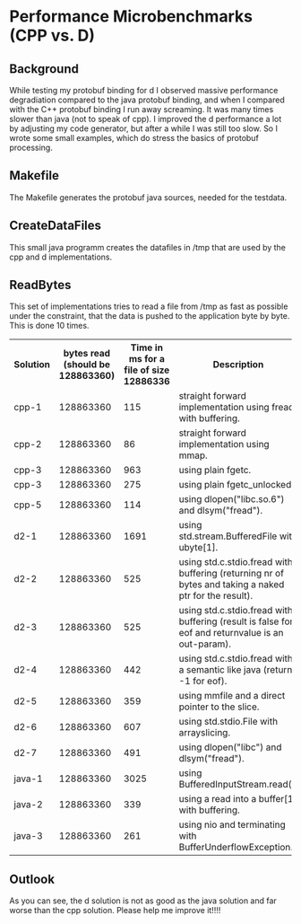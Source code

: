 Performance Microbenchmarks (CPP vs. D)
=======================================

Background
----------
While testing my protobuf binding for d I observed massive performance degradiation compared to the java protobuf binding, and
when I compared with the C++ protobuf binding I run away screaming. It was many times slower than java (not to speak of cpp).
I improved the d performance a lot by adjusting my code generator, but after a while I was still too slow.
So I wrote some small examples, which do stress the basics of protobuf processing.

Makefile
--------
The Makefile generates the protobuf java sources, needed for the testdata.

CreateDataFiles
---------------
This small java programm creates the datafiles in /tmp that are used by the cpp and d implementations.


ReadBytes
---------
This set of implementations tries to read a file from /tmp as fast as possible under the constraint, that
the data is pushed to the application byte by byte. This is done 10 times.

<table>
  <tr>
    <th>Solution</th>
    <th>bytes read (should be 128863360)</th>
    <th>Time in ms for a file of size 12886336</th>
    <th>Description</th>
  </tr>
  <tr><td>cpp-1</td><td>128863360</td><td>115</td><td>straight forward implementation using fread with buffering.</td></tr>
  <tr><td>cpp-2</td><td>128863360</td><td>86</td><td>straight forward implementation using mmap.</td></tr>
  <tr><td>cpp-3</td><td>128863360</td><td>963</td><td>using plain fgetc.</td></tr>
  <tr><td>cpp-3</td><td>128863360</td><td>275</td><td>using plain fgetc_unlocked.</td></tr>
  <tr><td>cpp-5</td><td>128863360</td><td>114</td><td>using dlopen("libc.so.6") and dlsym("fread").</td></tr>
  <tr><td>d2-1</td><td>128863360</td><td>1691</td><td>using std.stream.BufferedFile with ubyte[1].</td></tr>
  <tr><td>d2-2</td><td>128863360</td><td>525</td><td>using std.c.stdio.fread with buffering (returning nr of bytes and taking a naked ptr for the result).</td></tr>
  <tr><td>d2-3</td><td>128863360</td><td>525</td><td>using std.c.stdio.fread with buffering (result is false for eof and returnvalue is an out-param).</td></tr>
  <tr><td>d2-4</td><td>128863360</td><td>442</td><td>using std.c.stdio.fread with a semantic like java (return -1 for eof).</td></tr>
  <tr><td>d2-5</td><td>128863360</td><td>359</td><td>using mmfile and a direct pointer to the slice.</td></tr>
  <tr><td>d2-6</td><td>128863360</td><td>607</td><td>using std.stdio.File with arrayslicing.</td></tr>
  <tr><td>d2-7</td><td>128863360</td><td>491</td><td>using dlopen("libc") and dlsym("fread").</td></tr>
  <tr><td>java-1</td><td>128863360</td><td>3025</td><td>using BufferedInputStream.read().</td></tr>
  <tr><td>java-2</td><td>128863360</td><td>339</td><td>using a read into a buffer[1] with buffering.</td></tr>
  <tr><td>java-3</td><td>128863360</td><td>261</td><td>using nio and terminating with BufferUnderflowException.</td></tr>
</table>

Outlook
-------
As you can see, the d solution is not as good as the java solution and far worse than the cpp solution. Please help me improve it!!!!
